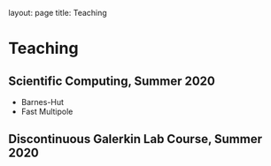 layout: page
title: Teaching

# Teaching

## Scientific Computing, Summer 2020
- Barnes-Hut
- Fast Multipole

## Discontinuous Galerkin Lab Course, Summer 2020
